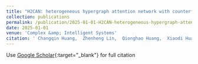 ```yaml
---
title: "H2CAN: heterogeneous hypergraph attention network with counterfactual learning for multimodal sentiment analysis"
collection: publications
permalink: /publication/2025-01-01-H2CAN-heterogeneous-hypergraph-attention-network-with-counterfactual-learning-for-multimodal-sentiment-analysis
date: 2025-01-01
venue: 'Complex &amp; Intelligent Systems'
citation: ' Changqin Huang,  Zhenheng Lin,  Qionghao Huang,  Xiaodi Huang*,  Fan Jiang,  Jili Chen, &quot;H2CAN: heterogeneous hypergraph attention network with counterfactual learning for multimodal sentiment analysis.&quot; Complex &amp;amp; Intelligent Systems, 2025.'
---
```

Use [Google Scholar](https://scholar.google.com/scholar?q=H2CAN:+heterogeneous+hypergraph+attention+network+with+counterfactual+learning+for+multimodal+sentiment+analysis){:target="_blank"} for full citation